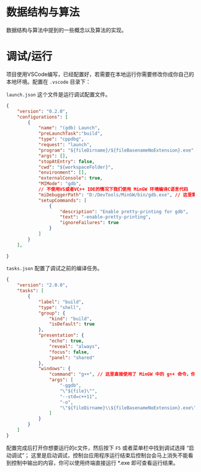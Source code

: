 数据结构与算法
=============

数据结构与算法中提到的一些概念以及算法的实现。

# 调试/运行

项目使用VSCode编写，已经配置好，若需要在本地运行你需要修改你成你自己的本地环境。配置在 ```.vscode``` 目录下：

```launch.json``` 这个文件是运行调试配置文件。

```json
{
    "version": "0.2.0",
    "configurations": [
        {
            "name": "(gdb) Launch",
            "preLaunchTask":"build",
            "type": "cppdbg",
            "request": "launch",
            "program": "${fileDirname}/${fileBasenameNoExtension}.exe",
            "args": [],
            "stopAtEntry": false,
            "cwd": "${workspaceFolder}",
            "environment": [],
            "externalConsole": true,
            "MIMode": "gdb",
            // 不使用VS或者VC++ IDE的情况下我们使用 MinGW 环境编译C语言代码
            "miDebuggerPath": "D:/DevTools/MinGW/bin/gdb.exe", // 这里需要替换成你自己的gdb路径
            "setupCommands": [
                {
                    "description": "Enable pretty-printing for gdb",
                    "text": "-enable-pretty-printing",
                    "ignoreFailures": true
                }
            ]
        }
    ],
    
}
```

```tasks.json``` 配置了调试之前的编译任务。

```json
{
    "version": "2.0.0",
    "tasks": [
        {
            "label": "build",
            "type": "shell",
            "group": {
                "kind": "build",
                "isDefault": true
            },
            "presentation": {
                "echo": true,
                "reveal": "always",
                "focus": false,
                "panel": "shared"
            },
            "windows": {
                "command": "g++", // 这里直接使用了 MinGW 中的 g++ 命令，你需要配置一下你的环境变量
                "args": [
                    "-ggdb",
                    "\"${file}\"",
                    "--std=c++11",
                    "-o",
                    "\"${fileDirname}\\${fileBasenameNoExtension}.exe\""
                ]
            }
        }
    ]
}
```

配置完成后打开你想要运行的c文件，然后按下 ```F5``` 或者菜单栏中找到调试选择 “启动调试”；
这里是启动调试，控制台应用程序运行结束后控制台会马上消失不能看到控制中输出的内容，你可以使用终端直接运行 *.exe 即可查看运行结果。
